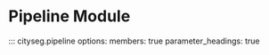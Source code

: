 # Pipeline Module

::: cityseg.pipeline
    options:
      members: true
      parameter_headings: true
